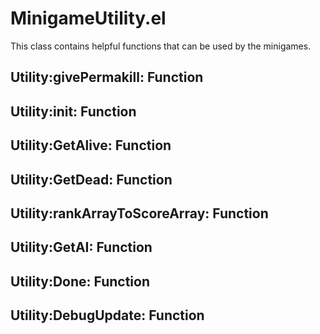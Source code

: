 # MinigameUtility.el
This class contains helpful functions that can be used by the minigames.

## Utility:givePermakill: **Function**

## Utility:init: **Function**

## Utility:GetAlive: **Function**

## Utility:GetDead: **Function**

## Utility:rankArrayToScoreArray: **Function**

## Utility:GetAI: **Function**

## Utility:Done: **Function**

## Utility:DebugUpdate: **Function**
